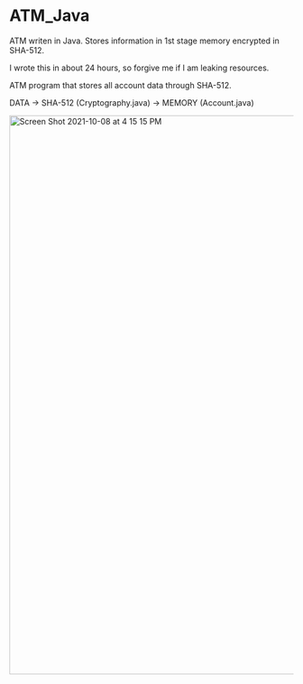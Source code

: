 # ATM_Java
ATM writen in Java. Stores information in 1st stage memory encrypted in SHA-512.

I wrote this in about 24 hours, so forgive me if I am leaking resources.

ATM program that stores all account data through SHA-512.

DATA -> SHA-512 (Cryptography.java) -> MEMORY (Account.java)

<img width="991" alt="Screen Shot 2021-10-08 at 4 15 15 PM" src="https://user-images.githubusercontent.com/58894216/136633969-d69cde9a-a17f-486b-b16c-6d79460b5cc1.png">
